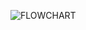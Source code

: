 ![FLOWCHART](https://user-images.githubusercontent.com/88073170/161027442-830719bc-b825-43e3-a288-9e3b99740b37.png)
